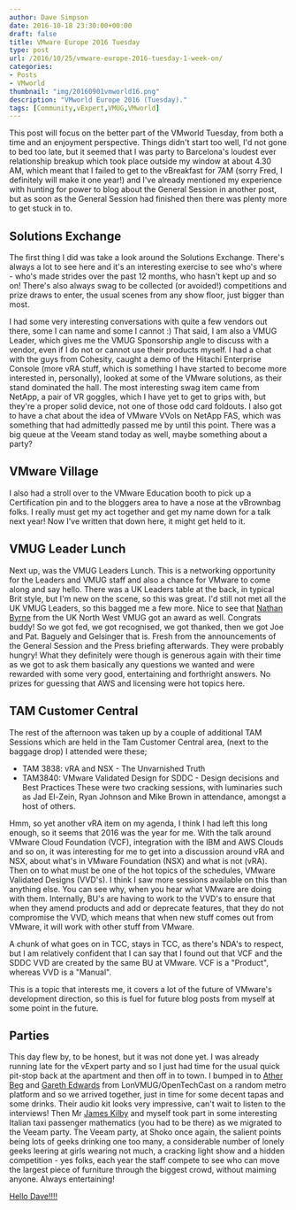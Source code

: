 ```yaml
---
author: Dave Simpson
date: 2016-10-18 23:30:00+00:00
draft: false
title: VMware Europe 2016 Tuesday
type: post
url: /2016/10/25/vmware-europe-2016-tuesday-1-week-on/
categories:
- Posts
- VMworld
thumbnail: "img/20160901vmworld16.png"
description: "VMworld Europe 2016 (Tuesday)."
tags: [Community,vExpert,VMUG,VMworld]
---
```


This post will focus on the better part of the VMworld Tuesday, from both a time and an enjoyment perspective. Things didn't start too well, I'd not gone to bed too late, but it seemed that I was party to Barcelona's loudest ever relationship breakup which took place outside my window at about 4.30 AM, which meant that I failed to get to the vBreakfast for 7AM (sorry Fred, I definitely will make it one year!) and I've already mentioned my experience with hunting for power to blog about the General Session in another post, but as soon as the General Session had finished then there was plenty more to get stuck in to.

## Solutions Exchange
The first thing I did was take a look around the Solutions Exchange. There's always a lot to see here and it's an interesting exercise to see who's where - who's made strides over the past 12 months, who hasn't kept up and so on! There's also always swag to be collected (or avoided!) competitions and prize draws to enter, the usual scenes from any show floor, just bigger than most.  
  
I had some very interesting conversations with quite a few vendors out there, some I can name and some I cannot :) That said, I am also a VMUG Leader, which gives me the VMUG Sponsorship angle to discuss with a vendor, even if I do not or cannot use their products myself. I had a chat with the guys from Cohesity, caught a demo of the Hitachi Enterprise Console (more vRA stuff, which is something I have started to become more interested in, personally), looked at some of the VMware solutions, as their stand dominated the hall. The most interesting swag item came from NetApp, a pair of VR goggles, which I have yet to get to grips with, but they're a proper solid device, not one of those odd card foldouts. I also got to have a chat about the idea of VMware VVols on NetApp FAS, which was something that had admittedly passed me by until this point. There was a big queue at the Veeam stand today as well, maybe something about a party?  

## VMware Village
I also had a stroll over to the VMware Education booth to pick up a Certification pin and to the bloggers area to have a nose at the vBrownbag folks. I really must get my act together and get my name down for a talk next year! Now I've written that down here, it might get held to it.  

## VMUG Leader Lunch
Next up, was the VMUG Leaders Lunch. This is a networking opportunity for the Leaders and VMUG staff and also a chance for VMware to come along and say hello. There was a UK Leaders table at the back, in typical Brit style, but I'm new on the scene, so this was great. I'd still not met all the UK VMUG Leaders, so this bagged me a few more. Nice to see that [Nathan Byrne](https://twitter.com/Vm_nathbyrne) from the UK North West VMUG got an award as well. Congrats buddy! So we got fed, we got recognised, we got thanked, then we got Joe and Pat. Baguely and Gelsinger that is. Fresh from the announcements of the General Session and the Press briefing afterwards. They were probably hungry! What they definitely were though is generous again with their time as we got to ask them basically any questions we wanted and were rewarded with some very good, entertaining and forthright answers. No prizes for guessing that AWS and licensing were hot topics here.  

## TAM Customer Central
The rest of the afternoon was taken up by a couple of additional TAM Sessions which are held in the Tam Customer Central area, (next to the baggage drop) I attended were these;

  * TAM 3838: vRA and NSX - The Unvarnished Truth
  * TAM3840: VMware Validated Design for SDDC - Design decisions and Best Practices
These were two cracking sessions, with luminaries such as Jad El-Zein, Ryan Johnson and Mike Brown in attendance, amongst a host of others.  
  
Hmm, so yet another vRA item on my agenda, I think I had left this long enough, so it seems that 2016 was the year for me. With the talk around VMware Cloud Foundation (VCF), integration with the IBM and AWS Clouds and so on, it was interesting for me to get into a discussion around vRA and NSX, about what's in VMware Foundation (NSX) and what is not (vRA). Then on to what must be one of the hot topics of the schedules, VMware Validated Designs (VVD's). I think I saw more sessions available on this than anything else. You can see why, when you hear what VMware are doing with them. Internally, BU's are having to work to the VVD's to ensure that when they amend products and add or deprecate features, that they do not compromise the VVD, which means that when new stuff comes out from VMware, it will work with other stuff from VMware.   
  
A chunk of what goes on in TCC, stays in TCC, as there's NDA's to respect, but I am relatively confident that I can say that I found out that VCF and the SDDC VVD are created by the same BU at VMware. VCF is a "Product", whereas VVD is a "Manual".  
  
This is a topic that interests me, it covers a lot of the future of VMware's development direction, so this is fuel for future blog posts from myself at some point in the future.

## Parties
This day flew by, to be honest, but it was not done yet. I was already running late for the vExpert party and so I just had time for the usual quick pit-stop back at the apartment and then off in to town. I bumped in to [Ather Beg](https://twitter.com/AtherBeg) and [Gareth Edwards](https://twitter.com/GarethEdwards86) from LonVMUG/OpenTechCast on a random metro platform and so we arrived together, just in time for some decent tapas and some drinks. Their audio kit looks very impressive, can't wait to listen to the interviews! Then Mr [James Kilby](https://twitter.com/jameskilbynet) and myself took part in some interesting Italian taxi passenger mathematics (you had to be there) as we migrated to the Veeam party. The Veeam party, at Shoko once again, the salient points being lots of geeks drinking one too many, a considerable number of lonely geeks leering at girls wearing not much, a cracking light show and a hidden competition - yes folks, each year the staff compete to see who can move the largest piece of furniture through the biggest crowd, without maiming anyone. Always entertaining!  
  
[Hello Dave!!!!](https://twitter.com/daveyb0y)
